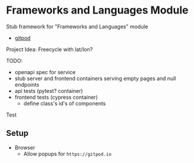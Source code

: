 # Frameworks and Languages Module
Stub framework for "Frameworks and Languages" module

* [gitpod](https://gitpod.io/#https://github.com/calaldees/frameworks_and_languages_module)

Project Idea: Freecycle with lat/lon?

TODO:
* openapi spec for service
* stub server and frontend containers serving empty pages and null endpoints
* api tests (pytest? container)
* frontend tests (cypress container)
	* define class's id's of components

Test

Setup
-----

* Browser
	* Allow popups for `https://gitpod.io`
